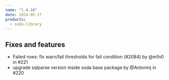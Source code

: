 ```yaml
---
name: "1.4.10"
date: 2024-05-17
products:
  - soda-library
---
```


## Fixes and features

* Failed rows: fix warn/fail thresholds for fail condition (#2084) by @m1n0 in #221
* upgrade sqlparse version inside soda base package by @Antoninj in #220





